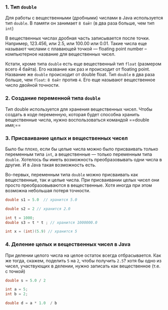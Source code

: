 

### 1. Тип `double`

Для работы с вещественными (дробными) числами в Java используется тип `double`. В памяти он занимает `8 байт` (в два раза больше, чем тип `int`) 

В вещественных числах дробная часть записывается после точки. Например, 123.456, или 2.5, или 100.00 или 0.01. Такие числа еще называют числами с плавающей точкой — floating point number – компьютерное название для вещественных чисел.

Кстати, кроме типа `double` есть еще вещественный тип `float` (размером всего 4 байта). Его название как раз и происходит от floating point. Название же `double` происходит от double float. Тип `double` в два раза больше, чем `float`: `8 байт` против `4`. Его еще называют вещественное число двойной точности.

### 2. Создание переменной типа `double`

Тип double используется для хранения вещественных чисел. Чтобы создать в коде переменную, которая будет способна хранить вещественные числа, нужно воспользоваться командой ==double имя;==


### 3. Присваивание целых и вещественных чисел

Было бы плохо, если бы целые числа можно было присваивать только переменным типа `int`, а вещественные — только переменным типа `double`. Хотелось бы иметь возможность преобразовывать одни числа в другие. И в Java такая возможность есть.

Во-первых, переменным типа `double` можно присваивать как вещественные, так и целые числа. При присваивании целых чисел они просто преобразовываются в вещественные. Хотя иногда при этом возможна небольшая потеря точности.


```Java
double s1 = 5.0  // хранится 5.0

double s2 = 2 // хранится 2.0

int t = 1000;
double s3 = t * t ; // хранится 1000000.0

int x = (int)(5.9) // хранится 5

```

### 4. Деление целых и вещественных чисел в Java

При делении целого числа на целое остаток всегда отбрасывается. Как же тогда, скажем, поделить `5` на `2`, чтобы получить `2.5`?
хотя бы одно из чисел, участвующих в делении, нужно записать как вещественное (т.е. с точкой)

```Java
double s = 5.0 / 2 

int a = 5;
int b = 2;

double d = a * 1.0  / b

```